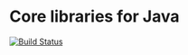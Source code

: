 # Core libraries for Java

[![Build Status](https://travis-ci.org/lancethomps/lava.svg?branch=master)](https://travis-ci.org/lancethomps/lava)
